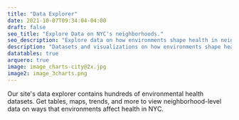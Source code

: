 ```yaml
---
title: "Data Explorer"
date: 2021-10-07T09:34:04-04:00
draft: false
seo_title: "Explore Data on NYC's neighborhoods."
seo_description: "Explore data on how environments shape health in neighborhoods throughout New York City."
description: "Datasets and visualizations on how environments shape health in NYC."
datatables: true
arquero: true
image: image_charts-city@2x.jpg
image2: image_3charts.png
---
```


Our site's data explorer contains hundreds of environmental health datasets. Get tables, maps, trends, and more to view neighborhood-level data on ways that environments affect health in NYC.